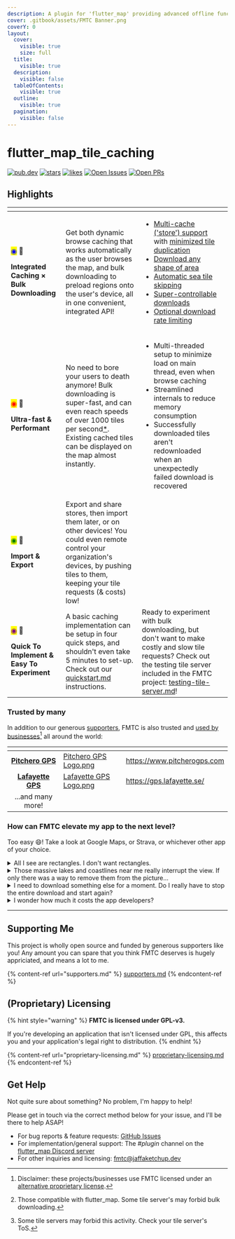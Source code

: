 ```yaml
---
description: A plugin for 'flutter_map' providing advanced offline functionality
cover: .gitbook/assets/FMTC Banner.png
coverY: 0
layout:
  cover:
    visible: true
    size: full
  title:
    visible: true
  description:
    visible: false
  tableOfContents:
    visible: true
  outline:
    visible: true
  pagination:
    visible: false
---
```


# flutter\_map\_tile\_caching

[![pub.dev](https://img.shields.io/pub/v/flutter\_map\_tile\_caching.svg?label=Latest+Version)](https://pub.dev/packages/flutter\_map\_tile\_caching) [![stars](https://badgen.net/github/stars/JaffaKetchup/flutter\_map\_tile\_caching?label=stars\&color=green\&icon=github)](https://github.com/JaffaKetchup/flutter\_map\_tile\_caching/stargazers) [![likes](https://img.shields.io/pub/likes/flutter\_map\_tile\_caching?logo=flutter)](https://pub.dev/packages/flutter\_map\_tile\_caching/score)        [![Open Issues](https://badgen.net/github/open-issues/JaffaKetchup/flutter\_map\_tile\_caching?label=Open+Issues\&color=green)](https://github.com/JaffaKetchup/flutter\_map\_tile\_caching/issues) [![Open PRs](https://badgen.net/github/open-prs/JaffaKetchup/flutter\_map\_tile\_caching?label=Open+PRs\&color=green)](https://github.com/JaffaKetchup/flutter\_map\_tile\_caching/pulls)

## Highlights

<table data-card-size="large" data-view="cards" data-full-width="false"><thead><tr><th></th><th></th><th></th><th data-hidden data-card-cover data-type="files"></th></tr></thead><tbody><tr><td><p><mark style="color:blue;">◉</mark> 📲</p><p><strong>Integrated Caching × Bulk Downloading</strong></p></td><td>Get both dynamic browse caching that works automatically as the user browses the map, and bulk downloading to preload regions onto the user's device, all in one convenient, integrated API!</td><td><ul><li><a data-footnote-ref href="#user-content-fn-1">Multi-cache ('store') support</a> with <a data-footnote-ref href="#user-content-fn-2">minimized tile duplication</a></li><li><a data-footnote-ref href="#user-content-fn-3">Download any shape of area</a></li><li><a data-footnote-ref href="#user-content-fn-4">Automatic sea tile skipping</a></li><li><a data-footnote-ref href="#user-content-fn-5">Super-controllable downloads</a></li><li><a data-footnote-ref href="#user-content-fn-6">Optional download rate limiting</a></li></ul></td><td></td></tr><tr><td><p><mark style="color:red;">◉</mark> 🏃</p><p><strong>Ultra-fast &#x26; Performant</strong></p></td><td>No need to bore your users to death anymore! Bulk downloading is super-fast, and can even reach speeds of over 1000 tiles per second<a data-footnote-ref href="#user-content-fn-7">*</a>. Existing cached tiles can be displayed on the map almost instantly.</td><td><ul><li>Multi-threaded setup to minimize load on main thread, even when browse caching</li><li>Streamlined internals to reduce memory consumption</li><li>Successfully downloaded tiles aren't redownloaded when an unexpectedly failed download is recovered</li></ul></td><td></td></tr><tr><td><p><mark style="color:green;">◉</mark> 🧩</p><p><strong>Import &#x26; Export</strong></p></td><td>Export and share stores, then import them later, or on other devices! You could even remote control your organization's devices, by pushing tiles to them, keeping your tile requests (&#x26; costs) low!</td><td></td><td></td></tr><tr><td><p><mark style="color:purple;">◉</mark> 💖</p><p><strong>Quick To Implement &#x26; Easy To Experiment</strong></p></td><td>A basic caching implementation can be setup in four quick steps, and shouldn't even take 5 minutes to set-up. Check out our <a data-mention href="get-started/quickstart.md">quickstart.md</a> instructions.</td><td>Ready to experiment with bulk downloading, but don't want to make costly and slow tile requests? Check out the testing tile server included in the FMTC project: <a data-mention href="bulk-downloading/testing-tile-server.md">testing-tile-server.md</a>!</td><td></td></tr></tbody></table>

### Trusted by many

In addition to our generous [supporters](supporters.md), FMTC is also trusted and [used by businesses](#user-content-fn-8)[^8] all around the world:

<table data-card-size="large" data-view="cards"><thead><tr><th align="center"></th><th data-hidden data-card-cover data-type="files"></th><th data-hidden data-card-target data-type="content-ref"></th></tr></thead><tbody><tr><td align="center"><a href="https://www.pitcherogps.com/"><strong>Pitchero GPS</strong></a></td><td><a href=".gitbook/assets/Pitchero GPS Logo.png">Pitchero GPS Logo.png</a></td><td><a href="https://www.pitcherogps.com">https://www.pitcherogps.com </a></td></tr><tr><td align="center"><a href="https://gps.lafayette.se/"><strong>Lafayette GPS</strong></a></td><td><a href=".gitbook/assets/Lafayette GPS Logo.png">Lafayette GPS Logo.png</a></td><td><a href="https://gps.lafayette.se/">https://gps.lafayette.se/</a></td></tr><tr><td align="center">...and many more!</td><td></td><td></td></tr></tbody></table>

### How can FMTC elevate my app to the next level?

Too easy :smile:! Take a look at Google Maps, or Strava, or whichever other app of your choice.

<details>

<summary>All I see are rectangles. I don't want rectangles.</summary>

Whether it's walking along a remote winding river using the [Line region](bulk-downloading/regions.md#poly-line), downloading all of central London ready for that weekend exploration using the [Circle region](bulk-downloading/regions.md#circle) (roaming fees + maps gets expensive fast!), or tracking your belongings across a vast, shapeless space using the [Custom Polygon region](bulk-downloading/regions.md#custom-polygon), FMTC has your user's back - but not all of their storage space!

</details>

<details>

<summary>Those massive lakes and coastlines near me really interrupt the view. If only there was a way to remove them from the picture...</summary>

Oh wait, there is! With Sea Tile Skipping, you can avoid storing those unneccessary tiles of sea of out-of-tile-server-bounds-void, then use the client's functonality to just paint the spaces the same color as the sea. This also preserves sea tiles that aren't so empty after all - that boat path could come in handy for some scuba diving. Just another way FMTC keeps your user's phone bloat free ;)

</details>

<details>

<summary>I need to download something else for a moment. Do I really have to stop the entire download and start again?</summary>

Not with FMTC! Downloads can be paused and resumed at any time, and with Download Recovery, downloads that stopped unexpectedly can be started right from where they left off, without your user even knowing something went wrong.

</details>

<details>

<summary>I wonder how much it costs the app developers?</summary>

FMTC supports bulk downloading from any tile server\*[^9], so you can choose whichever one suits you best.

Our browse caching mechanism doesn't result in any extra requests to the tile server, and in fact can reduce costs by serving tiles to users from their local cache without cost. Or, if you're running your own server, you can reduce the strain on it, keeping it snappy with fewer resources!

Downloads can be rate limited to avoid running up to the server's rate limit or excess fee.

And with export/import functionality, user's can download regions just once, then keep the download themselves for another time. Or, you can provide a bundle of tiles to all your user's, while still allow it to be updated per-user in future!\*[^10]



</details>

***

## Supporting Me

This project is wholly open source and funded by generous supporters like you! Any amount you can spare that you think FMTC deserves is hugely appriciated, and means a lot to me.

{% content-ref url="supporters.md" %}
[supporters.md](supporters.md)
{% endcontent-ref %}

## (Proprietary) Licensing

{% hint style="warning" %}
**FMTC is licensed under GPL-v3.**

If you're developing an application that isn't licensed under GPL, this affects you and your application's legal right to distribution.
{% endhint %}

{% content-ref url="proprietary-licensing.md" %}
[proprietary-licensing.md](proprietary-licensing.md)
{% endcontent-ref %}

## Get Help

Not quite sure about something? No problem, I'm happy to help!

Please get in touch via the correct method below for your issue, and I'll be there to help ASAP!

* For bug reports & feature requests: [GitHub Issues](https://github.com/JaffaKetchup/flutter\_map\_tile\_caching/issues)
* For implementation/general support: The _#plugin_ channel on the [flutter\_map Discord server](https://github.com/fleaflet/flutter\_map#discord-server)
* For other inquiries and licensing: [fmtc@jaffaketchup.dev](mailto:fmtc@jaffaketchup.dev)

[^1]: Keep your users' tiles organized, and even let them control what goes where!

[^2]: Tiles can belong to multiple stores, and tiles from different sources (template URLs) can be stored in a single store!

[^3]: Download rectangles, circles, line-based, and any other freehand polygon!

[^4]: Avoid downloading redundant, waste-of-space tiles that cover oceans, with this unique functionality, and bless your users with the gift of more usable capacity for useful maps!

[^5]: Bulk downloads come with the ability to pause, resume, and cancel downloads mid-way! Give your users choice.

[^6]: Downloading from a server with a rate limit? No problem: just enable rate limiting and we'll do our best to stick to it!

[^7]: Speed is very dependent on tile server ability, network delays, and device processing power. Actual speed is likely to be considerably lower.



    1500 tiles was tested from the included testing tile server running on localhost, on a Windows 11 (Intel 12th Gen i7-12700H CPU & DDR5 4800MHz RAM) with 10 downloading threads & a buffer of 500 tiles.

[^8]: Disclaimer: these projects/businesses use FMTC licensed under an [alternative proprietary license](./#proprietary-licensing).

[^9]: Those compatible with flutter\_map. Some tile server's may forbid bulk downloading.

[^10]: Some tile servers may forbid this activity. Check your tile server's ToS.
